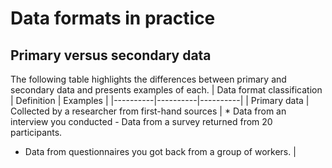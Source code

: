 # Data formats in practice
## Primary versus secondary data
The following table highlights the differences between primary and secondary data and presents examples of each. 
| Data format classification | Definition | Examples |
|----------|----------|----------|
| Primary data | Collected by a researcher from first-hand sources | * Data from an interview you conducted - Data from a survey returned from 20 participants.
* Data from questionnaires you got back from a group of workers. |
